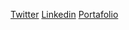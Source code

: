 [Twitter](https://twitter.com/markconfig)
[Linkedin](https://www.linkedin.com/in/marcos-cruz-reyes-7b1031178)
[Portafolio](https://markconfig.github.io/)
